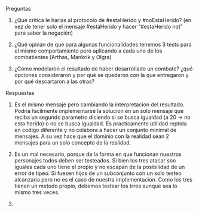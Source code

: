 Preguntas

1. ¿Qué crítica le harías al protocolo de #estaHerido y #noEstaHerido? (en vez de tener solo el mensaje #estaHerido y hacer “#estaHerido not” para saber la negación)

2. ¿Qué opinan de que para algunas funcionalidades tenemos 3 tests para el mismo comportamiento pero aplicando a cada uno de los combatientes (Arthas, Mankrik y Olgra)

3. ¿Cómo modelaron el resultado de haber desarrollado un combate? ¿qué opciones consideraron y por qué se quedaron con la que entregaron y por qué descartaron a las otras?

Respuestas
1. Es el mismo mensaje pero cambiando la interpretacion del resultado. Podria facilmente implementarse la solucion en un solo mensaje que reciba un segundo parametro 
diciendo si se busca igualdad (a 20 -> no esta herido) o no se busca igualdad. Es practicamente utilidad reptida en codigo diferente y no colabora a hacer un conjunto 
minimal de mensajes. A su vez hace que el dominio con la realidad sean 2 mensajes para un solo concepto de la realidad.

2. Es un mal necesario, porque de la forma en que funcionan nuestros personajes todos deben ser testeados. Si bien los tres atacar son iguales cada uno tiene el propio
y no escapan de la posibilidad de un error de tipeo. Si fuesen hijos de un subconjunto con un solo testeo alcanzaria pero no es el caso de nuestra implementacion. Como 
los tres tienen un metodo propio, debemos testear los trres aunque sea lo mismo tres veces.

3. 
